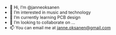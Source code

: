- 👋 Hi, I’m @janneoksanen
- 👀 I’m interested in music and technology
- 🌱 I’m currently learning PCB design
- 💞️ I’m looking to collaborate on ...
- 📫 You can email me at janne.oksanen@gmail.com

<!---
janneoksanen/janneoksanen is a ✨ special ✨ repository because its `README.md` (this file) appears on your GitHub profile.
You can click the Preview link to take a look at your changes.
--->
